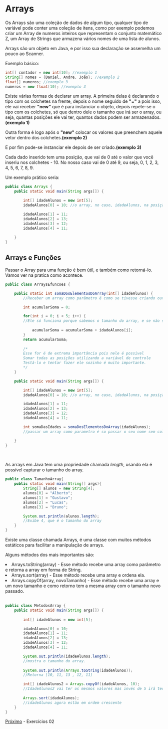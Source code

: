 <h1>Arrays</h1>
Os Arrays são uma coleção de dados de algum tipo, qualquer tipo de variável pode conter uma coleção de itens, como por exemplo podemos criar um Array de numeros inteiros que representam o conjunto matemático Z, um Array de Strings que armazena vários nomes de uma lista de alunos.

Arrays são um objeto em Java, e por isso sua declaração se assemelha um pouco ao Scanner.

Exemplo básico:

```java
int[] contador = new int[10]; //exemplo 1
String[] nomes = {Daniel, Andre, João}; //exemplo 2
float[] numeros; //exemplo 3
numeros = new float[10]; //exemplo 3
```
Existe várias formas de declarar um array. A primeira delas é declarando o tipo com os colchetes na frente, depois o nome seguido de <strong>"="</strong> a pois isso, ele vai receber <strong>"new"</strong> que é para instanciar o objeto, depois repete-se o tipo com os colchetes, só que dentro dele o tamanho que irá ser o array, ou seja, quantas posições ele vai ter, quantos dados podem ser armazenados.<strong>(exemplo 1)</strong>

Outra forma é logo após o <strong>"new"</strong> colocar os valores que preenchem aquele vetor dentro dos colchetes.<strong>(exemplo 2)</strong>

E por fim pode-se instanciar ele depois de ser criado.<strong>(exemplo 3)</strong>

Cada dado inserido tem uma posição, que vai de 0 até o valor que você inseriu nos colchetes - 10. No nosso caso vai de 0 até 9, ou seja, 0, 1, 2, 3, 4, 5, 6, 7, 8, 9.

Um exemplo prático seria:
```java
public class Arrays {
    public static void main(String args[]) {

        int[] idadeAlunos = new int[5];
        idadeAlunos[0] = 10; //o array, no caso, idadeAlunos, na posição 0 (primeira), recebe o valor de 10. 

        idadeAlunos[1] = 11;
        idadeAlunos[2] = 13;
        idadeAlunos[3] = 12;
        idadeAlunos[4] = 11;
        
    }
}
```

<h2>Arrays e Funções</h2>

Passar o Array para uma função é bem útil, e também como retorná-lo. Vamos ver na pratica como acontece.

```java
public class ArraysEfuncoes {

    public static int somaDosElementosDoArray(int[] idadeAlunos) {
        //Receber um array como parâmetro é como se tivesse criando outro array, mas sem a parte da atribuição.

        int acumularSoma = 0;

        for(int i = 0; i < 5; i++) { 
        //Ele só funciona porque sabemos o tamanho do array, e se não soubessemos?
        
            acumularSoma = acumularSoma + idadeAlunos[i];
        }
        return acumularSoma;
        
        /*
        Esse for é de extrema importância pois nele é possivel
        Somar todas as posições utilizando a variável de controle
        Testá-lo e tentar fazer ele sozinho é muito importante.
        */
    }

    public static void main(String args[]) {

        int[] idadeAlunos = new int[5];
        idadeAlunos[0] = 10; //o array, no caso, idadeAlunos, na posição 0 (primeira), recebe o valor de 10. 

        idadeAlunos[1] = 11;
        idadeAlunos[2] = 13;
        idadeAlunos[3] = 12;
        idadeAlunos[4] = 11;

        int somaDasIdades = somaDosElementosDoArray(idadeAlunos);
        //passar um array como parametro é so passar o seu nome sem colchetes nem nada.

    }
}
```
<br>

As arrays em Java tem uma propriedade chamada *length*, usando ela é possível capturar o tamanho do array.

```java
public class TamanhoArray{
    public static void main(String[] args){
        String[] alunos = new String[4];
        alunos[0] = "Alberto";
        alunos[1] = "Gustavo";
        alunos[2] = "Lucas";
        alunos[3] = "Bruno";

        System.out.println(alunos.length);
        //Exibe 4, que é o tamanho do array
    }
}
```

Existe uma classe chamada Arrays, é uma classe com muitos métodos estáticos para facilitar a manipulação de arrays.

Alguns métodos dos mais importantes são:


<li>Arrays.toString(array) - Esse método recebe uma array como parâmetro e retorna a array em forma de String.</li> 

<li>Arrays.sort(array) - Esse método recebe uma array e ordena ela.</li>

<li>Arrays.copyOf(array, novoTamanho) - Esse método recebe uma array e um novo tamanho e como retorno tem a mesma array com o tamanho novo passado.</li>
<br>



```java
public class MetodosArray {
    public static void main(String args[]) {
        
        int[] idadeAlunos = new int[5];

        idadeAlunos[0] = 10;
        idadeAlunos[1] = 11;
        idadeAlunos[2] = 13;
        idadeAlunos[3] = 12;
        idadeAlunos[4] = 11;

        System.out.println(idadeAlunos.length);
        //mostra o tamanho do array.
        
        System.out.println(Arrays.toString(idadeAlunos));
        //Retorna [10, 11, 13 , 12, 11]

        int[] idadeAlunos2 = Arrays.copyOf(idadeAlunos, 10);
        //IdadeAlunos2 vai ter os mesmos valores mas invés de 5 irá ter 10 de tamanho.
        
        Arrays.sort(idadeAlunos);
        //idadeAlunos agora estão em ordem crescente
    }
}
```

[Próximo](./14-Exercico2.md) - Exercícios 02